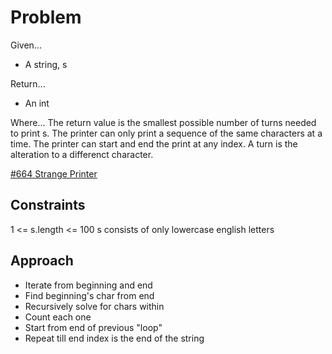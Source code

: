 
# Problem
Given...
- A string, s

Return...
- An int

Where...
The return value is the smallest possible number of turns needed to print s.
The printer can only print a sequence of the same characters at a time.
The printer can start and end the print at any index. 
A turn is the alteration to a differenct character.

[\#664 Strange Printer](https://leetcode.com/problems/strange-printer/description/?envType=daily-question&envId=2024-08-21)

## Constraints
1 <= s.length <= 100
s consists of only lowercase english letters

## Approach
- Iterate from beginning and end
- Find beginning's char from end
- Recursively solve for chars within
- Count each one
- Start from end of previous "loop"
- Repeat till end index is the end of the string
